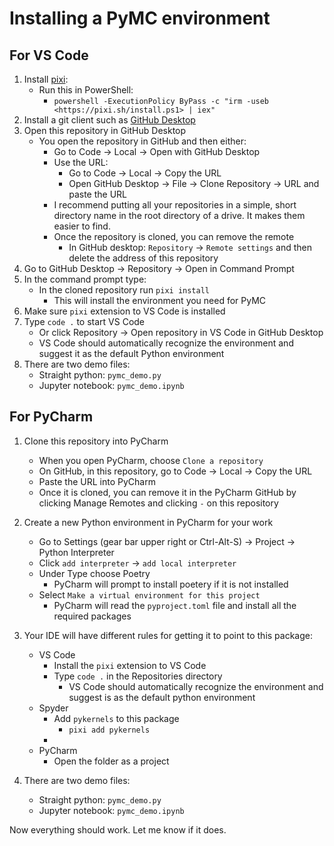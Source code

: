 # Installing a PyMC environment

## For VS Code 
1. Install [pixi](https://pixi.sh/latest/advanced/installation/):
    - Run this in PowerShell:
        - `powershell -ExecutionPolicy ByPass -c "irm -useb <https://pixi.sh/install.ps1> | iex"`
2. Install a git client such as [GitHub Desktop](https://desktop.github.com/download/)
3. Open this repository in GitHub Desktop
    - You open the repository in GitHub and then either:
        - Go to Code → Local → Open with GitHub Desktop
        - Use the URL:
            - Go to Code → Local → Copy the URL
            - Open GitHub Desktop → File → Clone Repository → URL and paste the URL
        - I recommend putting all your repositories in a simple, short directory name in the root directory of a drive. It makes them easier to find.
        - Once the repository is cloned, you can remove the remote
          - In GitHub desktop: `Repository` -> `Remote settings` and then delete the address of this repository
4. Go to GitHub Desktop → Repository → Open in Command Prompt
5. In the command prompt type:
    - In the cloned repository run `pixi install`
        - This will install the environment you need for PyMC
6. Make sure `pixi` extension to VS Code is installed
7. Type `code .` to start VS Code
    - Or click Repository -> Open repository in VS Code in GitHub Desktop
    - VS Code should automatically recognize the environment and suggest it as the default Python environment
8. There are two demo files:
    - Straight python: `pymc_demo.py` 
    - Jupyter notebook: `pymc_demo.ipynb`
  
## For PyCharm
1. Clone this repository into PyCharm
   - When you open PyCharm, choose `Clone a repository`
   - On GitHub, in this repository, go to Code → Local → Copy the URL
   - Paste the URL into PyCharm
   - Once it is cloned, you can remove it in the PyCharm GitHub by clicking Manage Remotes and clicking `-` on this repository
2. Create a new Python environment in PyCharm for your work
   - Go to Settings (gear bar upper right or Ctrl-Alt-S) -> Project -> Python Interpreter
   - Click `add interpreter` -> `add local interpreter`
   - Under Type choose Poetry
     - PyCharm will prompt to install poetery if it is not installed
   - Select `Make a virtual environment for this project`
     - PyCharm will read the `pyproject.toml` file and install all the required packages


3. Your IDE will have different rules for getting it to point to this package:
   - VS Code
     - Install the `pixi` extension to VS Code
     - Type `code .` in the Repositories directory
       - VS Code should automatically recognize the environment and suggest is as the default python environment
   - Spyder
     - Add `pykernels` to this package
       - `pixi add pykernels`
     -
   - PyCharm
     - Open the folder as a project
4. There are two demo files:
   - Straight python: `pymc_demo.py` 
   - Jupyter notebook: `pymc_demo.ipynb`

Now everything should work. Let me know if it does.